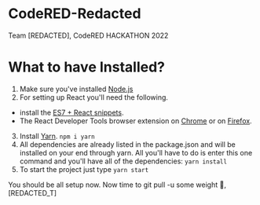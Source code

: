 # CodeRED-Redacted
Team [REDACTED], CodeRED HACKATHON 2022

# What to have Installed?
1. Make sure you've installed [Node.js](https://nodejs.org/en/download/)
2. For setting up React you'll need the following.
  * install the [ES7 + React snippets](https://marketplace.visualstudio.com/items?itemName=dsznajder.es7-react-js-snippets).
  * The React Developer Tools browser extension on [Chrome](https://chrome.google.com/webstore/detail/react-developer-tools/fmkadmapgofadopljbjfkapdkoienihi?hl=en) or on   [Firefox](https://addons.mozilla.org/en-US/firefox/addon/react-devtools/).
3. Install [Yarn](https://classic.yarnpkg.com/lang/en/docs/install/#windows-stable).
`npm i yarn`
4. All dependencies are already listed in the package.json and will be installed on your end through yarn. All you'll have to do is enter this one command and you'll have all of the dependencies: `yarn install`
5. To start the project just type `yarn start`

You should be all setup now. 
Now time to git pull -u some weight 😤,
[REDACTED_T]
